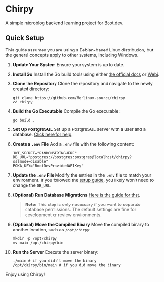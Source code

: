 # Chirpy

A simple microblog backend learning project for Boot.dev.

## Quick Setup

This guide assumes you are using a Debian-based Linux distribution, but the general concepts apply to other systems,
including Windows.

1. **Update Your System**
   Ensure your system is up to date.

2. **Install Go**
   Install the Go build tools using either [the official docs](https://go.dev/doc/install)
   or [Webi](https://webinstall.dev/golang/).

3. **Clone the Repository**
   Clone the repository and navigate to the newly created directory:
   ```shell
   git clone https://github.com/Merlinux-source/chirpy
   cd chirpy
   ```

4. **Build the Go Executable**
   Compile the Go executable:
   ```shell
   go build .
   ```

5. **Set Up PostgreSQL**
   Set up a PostgreSQL server with a user and a database. [Click here for help](/docs/postgres-debian12.md).

6. **Create a `.env` File**
   Add a `.env` file with the following content:
   ```
   JWT_SECRET="RANDOMSTRINGHERE"
   DB_URL="postgres://postgres:postgres@localhost/chirpy?sslmode=disable"
   POKA_KEY="BootDevProvidedAPIKey"
   ```

7. **Update the `.env` File**
   Modify the entries in the `.env` file to match your environment. If you followed
   the [setup guide](/docs/postgres-debian12.md), you likely won't need to change the `DB_URL`.

8. **(Optional) Run Database Migrations**
   [Here is the guide for that](/docs/goose-migrations-debian12.md).
   > **Note:** This step is only necessary if you want to separate database permissions. The default settings are fine
   for development or review environments.

9. **(Optional) Move the Compiled Binary**
   Move the compiled binary to another location, such as `/opt/chirpy`:
   ```shell
   mkdir -p /opt/chirpy
   mv main /opt/chirpy/bin
   ```

10. **Run the Server**
    Execute the server binary:
    ```shell
    ./main # if you didn't move the binary
    /opt/chirpy/bin/main # if you did move the binary
    ```

Enjoy using Chirpy!